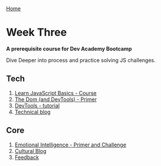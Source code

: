[Home](../README.md)

# Week Three 

__A prerequisite course for Dev Academy Bootcamp__

Dive Deeper into process and practice solving JS challenges. 


## Tech

1. [Learn JavaScript Basics - Course](js-learn-basics-course.md)    
2. [The Dom (and DevTools) - Primer](js-dom-primer.md)  
3. [DevTools - tutorial](js-devtools-tutorial.md)  
4. [Technical blog](blog-week3-technical.md)   


## Core 
1. [Emotional Intelligence - Primer and Challenge](core-eq.md)    
3. [Cultural Blog](core-blog-eq.md)
2. [Feedback](../feedback.md)   
  


